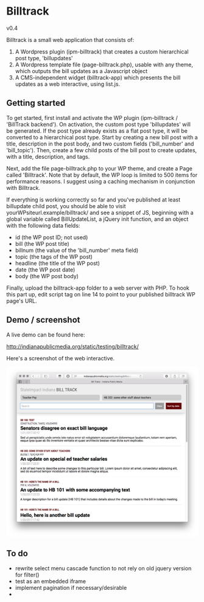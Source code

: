 # Billtrack
v0.4

Billtrack is a small web application that consists of:

1. A Wordpress plugin (ipm-billtrack) that creates a custom hierarchical post type, 'billupdates'
2. A Wordpress template file (page-billtrack.php), usable with any theme, which outputs the bill updates as a Javascript object
3. A CMS-independent widget (billtrack-app) which presents the bill updates as a web interactive, using list.js.

## Getting started

To get started, first install and activate the WP plugin (ipm-billtrack / 'BillTrack backend'). On activation, the custom post type 'billupdates' will be generated. If the post type already exists as a flat post type, it will be converted to a hierarchical post type. Start by creating a new bill post with a title, description in the post body, and two custom fields ('bill_number' and 'bill_topic'). Then, create a few child posts of the bill post to create updates, with a title, description, and tags.

Next, add the file page-billtrack.php to your WP theme, and create a Page called 'Billtrack'. Note that by default, the WP loop is limited to 500 items for performance reasons. I suggest using a caching mechanism in conjunction with Billtrack.

If everything is working correctly so far and you've published at least billupdate child post, you should be able to visit yourWPsiteurl.example/billtrack/ and see a snippet of JS, beginning with a global variable called BillUpdateList, a jQuery init function, and an object with the following data fields:

* id (the WP post ID; not used)
* bill (the WP post title)
* billnum (the value of the 'bill_number' meta field)
* topic (the tags of the WP post)
* headline (the title of the WP post)
* date (the WP post date)
* body (the WP post body)

Finally, upload the billtrack-app folder to a web server with PHP. To hook this part up, edit script tag on line 14 to point to your published billtrack WP page's URL.

## Demo / screenshot

A live demo can be found here:

http://indianapublicmedia.org/static/testing/billtrack/

Here's a screenshot of the web interactive.

![Screenshot of Safari running Billtrack](/billtrack-screenshot.png?raw=true "Screenshot of Billtrack in Safari")

## To do

* rewrite select menu cascade function to not rely on old jquery version for filter()
* test as an embedded iframe
* implement pagination if necessary/desirable
* 
